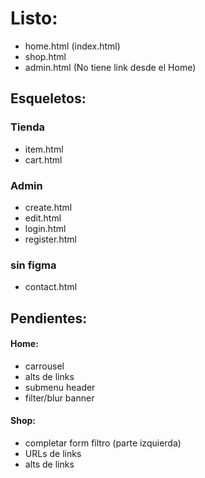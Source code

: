 # Listo:

-   home.html (index.html)
-   shop.html
-   admin.html (No tiene link desde el Home)

## Esqueletos:

### Tienda

-   item.html
-   cart.html

### Admin

-   create.html
-   edit.html
-   login.html
-   register.html

### sin figma

-   contact.html

## Pendientes:

#### Home:

-   carrousel
-   alts de links
-   submenu header
-   filter/blur banner

#### Shop:

-   completar form filtro (parte izquierda)
-   URLs de links
-   alts de links
